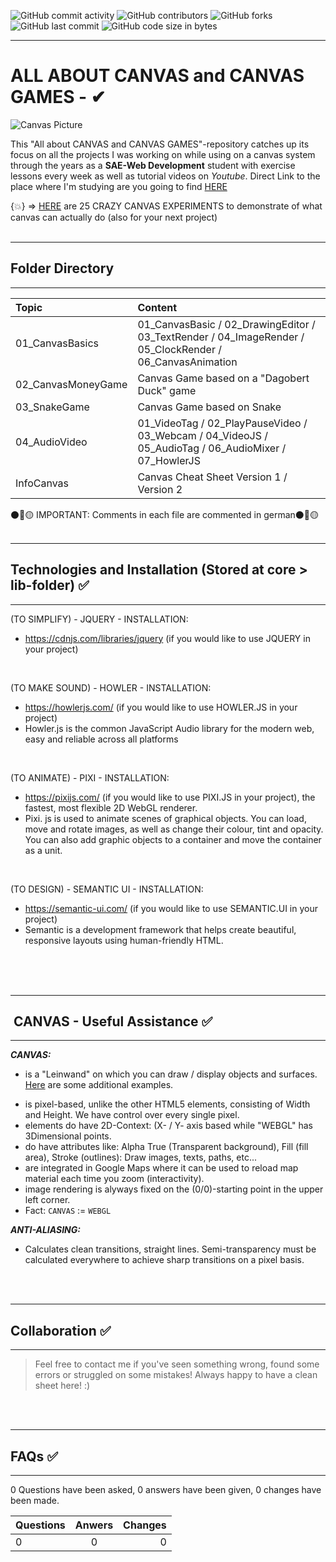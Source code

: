 ![GitHub commit activity](https://img.shields.io/github/commit-activity/m/Svendolin/All-about-CANVAS-and-CANVAS-GAMES?style=for-the-badge) ![GitHub contributors](https://img.shields.io/github/contributors/svendolin/All-about-CANVAS-and-CANVAS-GAMES?style=for-the-badge) ![GitHub forks](https://img.shields.io/github/forks/Svendolin/All-about-CANVAS-and-CANVAS-GAMES?color=pink&style=for-the-badge) ![GitHub last commit](https://img.shields.io/github/last-commit/Svendolin/All-about-CANVAS-and-CANVAS-GAMES?style=for-the-badge) ![GitHub code size in bytes](https://img.shields.io/github/languages/code-size/Svendolin/All-about-CANVAS-and-CANVAS-GAMES?color=yellow&style=for-the-badge)


***

# ALL ABOUT CANVAS and CANVAS GAMES - ✔

<img align="center" alt="Canvas Picture" src="https://i.imgur.com/YpEmDFi.jpg" /> <br>

This "All about CANVAS and CANVAS GAMES"-repository catches up its focus on all the projects I was working on while using on a canvas system through the years as a **SAE-Web Development** student with exercise lessons every week as well as tutorial videos on _Youtube_.
Direct Link to the place where I'm studying are you going to find [HERE](https://www.sae.edu/che/de?utm_source=PS01&gclid=Cj0KCQjw-4SLBhCVARIsACrhWLVIaD_aUt7y4brT7tqMW9o7tskgb1vjQqJFkzQwkwdN_40_Ls7MgAEaAtXxEALw_wcB)

{💥} => [HERE](https://code.tutsplus.com/articles/21-ridiculously-impressive-html5-canvas-experiments--net-14210) are 25 CRAZY CANVAS EXPERIMENTS to demonstrate of what canvas can actually do (also for your next project)
<br />
<br />


***
## Folder Directory
***

| Topic | Content  | 
|:--------------| :--------------|
| 01_CanvasBasics |  01_CanvasBasic / 02_DrawingEditor / 03_TextRender / 04_ImageRender / 05_ClockRender / 06_CanvasAnimation  |
| 02_CanvasMoneyGame|  Canvas Game based on a "Dagobert Duck" game |
| 03_SnakeGame |  Canvas Game based on Snake  |
| 04_AudioVideo |  01_VideoTag / 02_PlayPauseVideo / 03_Webcam / 04_VideoJS / 05_AudioTag / 06_AudioMixer / 07_HowlerJS  |
| InfoCanvas |  Canvas Cheat Sheet Version 1 / Version 2  |

⚫🔴🟡 IMPORTANT: Comments in each file are commented in german⚫🔴🟡
<br />
<br />

***
## Technologies and Installation (Stored at core > lib-folder) ✅
***

(TO SIMPLIFY) - JQUERY - INSTALLATION:
* https://cdnjs.com/libraries/jquery (if you would like to use JQUERY in your project)
<br />

(TO MAKE SOUND) - HOWLER - INSTALLATION:
* https://howlerjs.com/ (if you would like to use HOWLER.JS in your project)
* Howler.js is the common JavaScript Audio library for the modern web, easy and reliable across all platforms
<br />

(TO ANIMATE) - PIXI - INSTALLATION:
* https://pixijs.com/ (if you would like to use PIXI.JS in your project), the fastest, most flexible 2D WebGL renderer.
* Pixi. js is used to animate scenes of graphical objects. You can load, move and rotate images, as well as change their colour, tint and opacity. You can also add graphic objects to a container and move the container as a unit.
<br />

(TO DESIGN) - SEMANTIC UI - INSTALLATION:
* https://semantic-ui.com/ (if you would like to use SEMANTIC.UI in your project)
* Semantic is a development framework that helps create beautiful, responsive layouts using human-friendly HTML.
<br />


<br />
<br />

***

## &nbsp;CANVAS - Useful Assistance ✅
***

_**CANVAS:**_

* is a "Leinwand" on which you can draw / display objects and surfaces. [Here](https://code.tutsplus.com/articles/21-ridiculously-impressive-html5-canvas-experiments--net-14210) are some additional examples.
- is pixel-based, unlike the other HTML5 elements, consisting of Width and Height. We have control over every single pixel.
- elements do have 2D-Context: (X- / Y- axis based while "WEBGL" has 3Dimensional points.
- do have attributes like: Alpha True (Transparent background), Fill (fill area), Stroke (outlines): Draw images, texts, paths, etc...
- are integrated in Google Maps where it can be used to reload map material each time you zoom (interactivity).
- image rendering is alyways fixed on the (0/0)-starting point in the upper left corner.
- Fact: ``CANVAS`` := ``WEBGL``


_**ANTI-ALIASING:**_

* Calculates clean transitions, straight lines. Semi-transparency must be calculated everywhere to achieve sharp transitions on a pixel basis.
<br />
<br />

***
## Collaboration ✅
***
> Feel free to contact me if you've seen something wrong, found some errors or struggled on some mistakes! Always happy to have a clean sheet here! :)


<br />
<br />

***
## FAQs ✅
***
0 Questions have been asked, 0 answers have been given, 0 changes have been made.

| Questions | Anwers | Changes |
|:--------------|:-------------:|--------------:|
| 0 | 0 | 0 |



